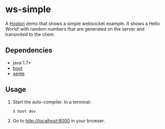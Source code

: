 # ws-simple

A [Hoplon][2] demo that shows a simple websocket example. It shows a Hello World! with
random numbers that are generated on the server and transmited to the client.

## Dependencies

- java 1.7+
- [boot][1]
- [sente][4]

## Usage

1. Start the auto-compiler. In a terminal:

    ```bash
    $ boot dev
    ```

2. Go to [http://localhost:8000][3] in your browser.

[1]: https://boot-clj.com
[2]: https://hoplon.io
[3]: http://localhost:8000
[4]: https://github.com/ptaoussanis/sente
